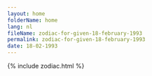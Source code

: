```yaml
---
layout: home
folderName: home
lang: nl
fileName: zodiac-for-given-18-february-1993
permalink: zodiac-for-given-18-february-1993
date: 18-02-1993
---
```

{% include zodiac.html %}
